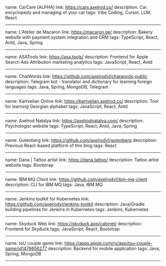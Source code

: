 name: CarCare [ALPHA]
link: https://cars.axelrod.co/
description: Car encyclopedy and managing of your car
tags: Vibe Coding, Cursor, LLM, React

---

name: L'Atelier de Macaron
link: https://macaron.ge/
description: Bakery website with payment system integration and CRM
tags: TypeScript, React, Antd, Java, Spring

---

name: ASATools
link: https://asa.tools/
description: Frontend for Apple Search Ads Attribution marketing analytics
tags: JavaScript, React, Antd

---

name: ChatWords
link: https://github.com/axelrodvl/chatwords-public
description: Telegram bot - translator and dictionary for learning foreign languages
tags: Java, Spring, MongoDB, Telegram

---

name: Kartvelian Online
link: https://kartvelian.axelrod.co/
description: Tool for learning Georgian alphabet
tags: JavaScript, React, Antd

---

name: Axelrod Natalya
link: https://axelrodnatalya.com/
description: Psychologist website
tags: TypeScript, React, Antd, Java, Spring

---

name: Gutenberg
link: https://github.com/axelrodvl/gutenberg
description: Previous React-based platform of this blog
tags: React

---

name: Dana | Tattoo artist
link: https://dana.tattoo/
description: Tattoo artist website
tags: Bootstrap

---

name: IBM MQ Client
link: https://github.com/axelrodvl/ibm-mq-client
description: CLI for IBM MQ
tags: Java, IBM MQ

---

name: Jenkins toolkit for Kubernetes
link: https://github.com/axelrodvl/jenkins-toolkit
description: Java/Gradle building pipelines for Jenkins in Kubernetes
tags: Jenkins, Kubernetes

---

name: Skyduck Web
link: https://skyduck.app/cabinet/
description: Frontend for Skyduck
tags: JavaScript, React, Bootstrap

---

name: toU couple game
link: https://apps.apple.com/ru/app/tou-couple-game/id1478656277
description: Backend for mobile application
tags: Java, Spring, MongoDB

---